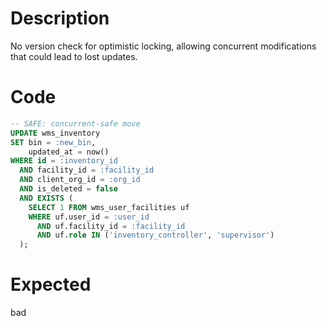 # Description

No version check for optimistic locking, allowing concurrent modifications that could lead to lost updates.

# Code

```sql
-- SAFE: concurrent-safe move
UPDATE wms_inventory
SET bin = :new_bin,
    updated_at = now()
WHERE id = :inventory_id
  AND facility_id = :facility_id
  AND client_org_id = :org_id
  AND is_deleted = false
  AND EXISTS (
    SELECT 1 FROM wms_user_facilities uf
    WHERE uf.user_id = :user_id 
      AND uf.facility_id = :facility_id
      AND uf.role IN ('inventory_controller', 'supervisor')
  );
```

# Expected

bad